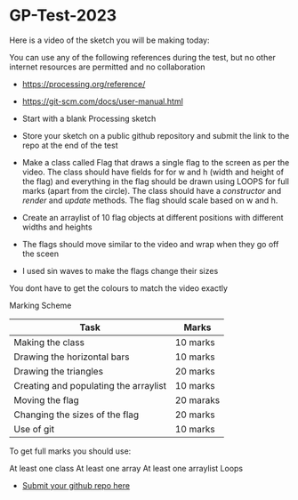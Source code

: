 # GP-Test-2023

Here is a video of the sketch you will be making today:



You can use any of the following references during the test, but no other internet resources are permitted and no collaboration

- https://processing.org/reference/
- https://git-scm.com/docs/user-manual.html

- Start with a blank Processing sketch
- Store your sketch on a public github repository and submit the link to the repo at the end of the test
- Make a class called Flag that draws a single flag to the screen as per the video. The class should have fields for for w and h (width and height of the flag) and everything in the flag should be drawn using LOOPS for full marks (apart from the circle). The class should have a *constructor* and *render* and *update* methods. The flag should scale based on w and h.
- Create an arraylist of 10 flag objects at different positions with different widths and heights
- The flags should move similar to the video and wrap when they go off the sceen
- I used sin waves to make the flags change their sizes

You dont have to get the colours to match the video exactly

Marking Scheme

| Task | Marks |
|------|-------|
| Making the class | 10 marks |
| Drawing the horizontal bars | 10 marks |
| Drawing the triangles | 20 marks |
| Creating and populating the arraylist | 10 marks |
| Moving the flag | 20 maraks |
| Changing the sizes of the flag | 20 marks |
| Use of git | 10 marks |

To get full marks you should use:

At least one class
At least one array
At least one arraylist
Loops

- [Submit your github repo here](https://forms.office.com/Pages/ResponsePage.aspx?id=yxdjdkjpX06M7Nq8ji_V2ou3qmFXqEdGlmiD1Myl3gNUNllDWlNCRlRRSE8yQlJTSENZUlE1Q0oxMi4u)
